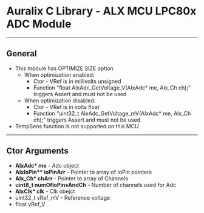 # Auralix C Library - ALX MCU LPC80x ADC Module
---
## General
- This module has OPTIMIZE SIZE option
    - When optimization enabled:
        - Ctor - VRef is in millivolts unsigned
        - Function "float AlxAdc_GetVoltage_V(AlxAdc* me, Alx_Ch ch);" triggers Assert and must not be used
    - When optimization disabled:
        - Ctor - VRef is in volts float
        - Function "uint32_t AlxAdc_GetVoltage_mV(AlxAdc* me, Alx_Ch ch);" triggers Assert and must not be used
- TempSens function is not supported on this MCU
---
## Ctor Arguments
- __AlxAdc* me__ - Adc object
- __AlxIoPin** ioPinArr__ - Pointer to array of IoPin pointers
- __Alx_Ch* chArr__ - Pointer to array of Channels
- __uint8_t numOfIoPinsAndCh__ - Number of channels used for Adc
- __AlxClk* clk__ - Clk obejct
- uint32_t vRef_mV - Reference voltage 
- float vRef_V
